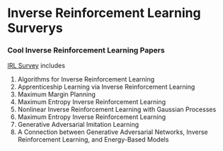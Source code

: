 # Inverse Reinforcement Learning Surverys
### Cool Inverse Reinforcement Learning Papers

[IRL Survey](https://github.com/sjchoi86/irl_rocks/blob/master/IRL_survey.pdf) includes 

1. Algorithms for Inverse Reinforcement Learning
2. Apprenticeship Learning via Inverse Reinforcement Learning
3. Maximum Margin Planning
4. Maximum Entropy Inverse Reinforcement Learning
5. Nonlinear Inverse Reinforcement Learning with Gaussian Processes
6. Maximum Entropy Inverse Reinforcement Learning
7. Generative Adversarial Imitation Learning
8. A Connection between Generative Adversarial Networks, Inverse Reinforcement Learning, and Energy-Based Models
